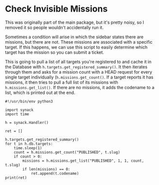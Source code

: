# Check Invisible Missions

This was originally part of the main package, but it's pretty noisy, so I removed it so people wouldn't accidentally run it.

Sometimes a condition will arise in which the sidebar states there are missions, but there are not.
These missions are associated with a specific target.
If this happens, we can use this script to easily determine which target has the mission so you can submit a ticket.

This is going to pull a list of all targets you're registered to and cache it in the Database with `h.targets.get_registered_summary()`.
It then iterates through them and asks for a mission count with a HEAD request for every single target individually (`h.missions.get_count()`.
If a target reports it has missions, it then tries to pull a full list of its missions with `h.missions.get_list()`.
If there are no missions, it adds the codename to a list, which is printed out at the end.

```python3
#!/usr/bin/env python3

import synack
import time

h = synack.Handler()

ret = []

h.targets.get_registered_summary()
for t in h.db.targets:
    time.sleep(1)
    count = h.missions.get_count("PUBLISHED", t.slug)
    if count > 0:
        missions = h.missions.get_list("PUBLISHED", 1, 1, count, t.slug)
        if len(missions) == 0:
            ret.append(t.codename)
print(ret)
```
